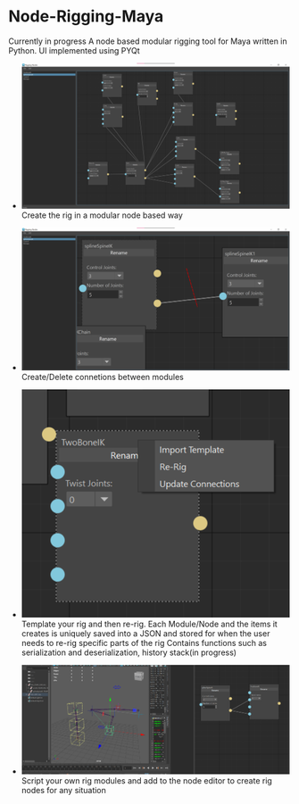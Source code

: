 # Node-Rigging-Maya
Currently in progress
A node based modular rigging tool for Maya written in Python. UI implemented using PYQt

+ ![image missing](Imgs/Node_UI.png)
Create the rig in a modular node based way

+ ![image missing](Imgs/Node_UI_2.png)
Create/Delete connetions between modules 

+ ![image missing](Imgs/Node_UI_3.png)
Template your rig and then re-rig. Each Module/Node and the items it creates is uniquely saved into a JSON and stored for when the user needs to re-rig specific parts of the rig
Contains functions such as serialization and deserialization, history stack(in progress)

+ ![image missing](Imgs/Node_UI_4.png)
Script your own rig modules and add to the node editor to create rig nodes for any situation
